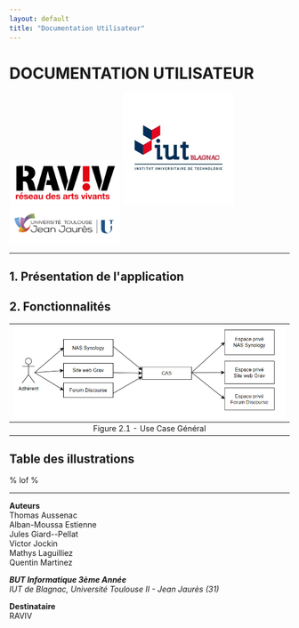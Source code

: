 ```yaml
---
layout: default
title: "Documentation Utilisateur"
---
```

# DOCUMENTATION UTILISATEUR

<img src="assets/img/raviv2.png" alt="RAVIV" width="200px" style="background-color:#fff;">

<img src="assets/img/iut-blagnac.jpg" alt="IUT de Blagnac" width="200px">

<img src="assets/img/ut2j.jpg" alt="UT2J" width="200px">

---

## 1. Présentation de l'application

## 2. Fonctionnalités

| ![Figure 2.1 - Use Case Général](assets/img/uc/uc.png) |
|:-----------------------------------------:|
| Figure 2.1 - Use Case Général |

## Table des illustrations
% lof %

---

**Auteurs**  
Thomas Aussenac  
Alban-Moussa Estienne  
Jules Giard--Pellat  
Victor Jockin  
Mathys Laguilliez  
Quentin Martinez  

***BUT Informatique 3ème Année***  
*IUT de Blagnac, Université Toulouse II - Jean Jaurès (31)*

**Destinataire**  
RAVIV